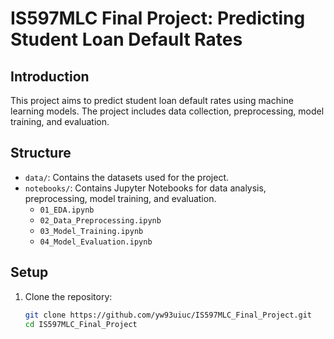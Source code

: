 # IS597MLC Final Project: Predicting Student Loan Default Rates

## Introduction
This project aims to predict student loan default rates using machine learning models. The project includes data collection, preprocessing, model training, and evaluation.

## Structure
- `data/`: Contains the datasets used for the project.
- `notebooks/`: Contains Jupyter Notebooks for data analysis, preprocessing, model training, and evaluation.
  - `01_EDA.ipynb`
  - `02_Data_Preprocessing.ipynb`
  - `03_Model_Training.ipynb`
  - `04_Model_Evaluation.ipynb`

## Setup
1. Clone the repository:
   ```bash
   git clone https://github.com/yw93uiuc/IS597MLC_Final_Project.git
   cd IS597MLC_Final_Project

